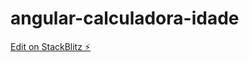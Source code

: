 # angular-calculadora-idade

[Edit on StackBlitz ⚡️](https://stackblitz.com/edit/angular-ivy-hwtdkt)